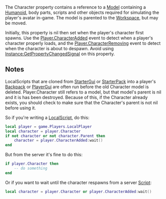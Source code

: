The Character property contains a reference to a [Model](https://developer.roblox.com/en-us/api-reference/class/Model) containing a [Humanoid](https://developer.roblox.com/en-us/api-reference/class/Humanoid), body parts, scripts and other objects required for simulating the player's avatar in-game. The model is parented to the [Workspace](https://developer.roblox.com/en-us/api-reference/class/Workspace), but may be moved.

Initially, this property is nil then set when the player's character first spawns. Use the [Player.CharacterAdded](https://developer.roblox.com/en-us/api-reference/event/Player/CharacterAdded) event to detect when a player's character properly loads, and the [Player.CharacterRemoving](https://developer.roblox.com/en-us/api-reference/event/Player/CharacterRemoving) event to detect when the character is about to despawn. Avoid using [Instance:GetPropertyChangedSignal](https://developer.roblox.com/en-us/api-reference/function/Instance/GetPropertyChangedSignal) on this property.

Notes
-----

LocalScripts that are cloned from [StarterGui](https://developer.roblox.com/en-us/api-reference/class/StarterGui) or [StarterPack](https://developer.roblox.com/en-us/api-reference/class/StarterPack) into a player's [Backpack](https://developer.roblox.com/en-us/api-reference/class/Backpack) or [PlayerGui](https://developer.roblox.com/en-us/api-reference/class/PlayerGui) are often run before the old Character model is deleted. Player.Character still refers to a model, but that model's parent is nil and it is has been destroyed. Because of this, if the Character already exists, you should check to make sure that the Character's parent is not nil before using it.

So if you're writing a [LocalScript](https://developer.roblox.com/en-us/api-reference/class/LocalScript), do this:

```Lua
local player = game.Players.LocalPlayer
local character = player.Character
if not character or not character.Parent then
    character = player.CharacterAdded:wait()
end
```

But from the server it's fine to do this:

```Lua
if player.Character then
    -- do something
end
```

Or if you want to wait until the character respawns from a server [Script](https://developer.roblox.com/en-us/api-reference/class/Script):

```Lua
local character = player.Character or player.CharacterAdded:wait()
```